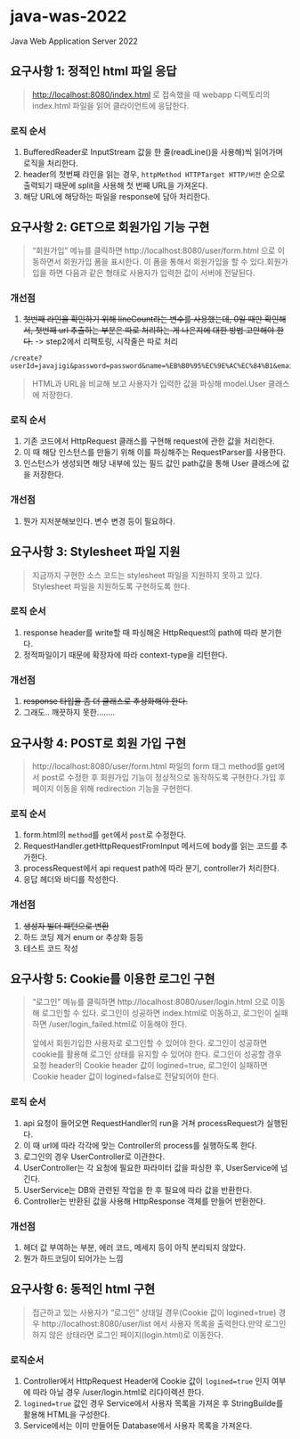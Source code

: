 # java-was-2022
Java Web Application Server 2022

## 요구사항 1: 정적인 html 파일 응답

> [http://localhost:8080/index.html](http://localhost:8080/index.html)
로 접속했을 때 webapp 디렉토리의 index.html 파일을 읽어 클라이언트에 응답한다.
>

### 로직 순서

1. BufferedReader로 InputStream 값을 한 줄(readLine()을 사용해)씩 읽어가며 로직을 처리한다.
2. header의 첫번째 라인을 읽는 경우, `httpMethod HTTPTarget HTTP/버전` 순으로 출력되기 때문에 split을 사용해 첫 번째 URL을 가져온다.
3. 해당 URL에 해당하는 파일을 response에 담아 처리한다.

## 요구사항 2: ****GET으로 회원가입 기능 구현****

> “회원가입” 메뉴를 클릭하면 http://localhost:8080/user/form.html 으로 이동하면서 회원가입 폼을 표시한다. 이 폼을 통해서 회원가입을 할 수 있다.회원가입을 하면 다음과 같은 형태로 사용자가 입력한 값이 서버에 전달된다.

### 개선점

1. ~~첫번째 라인을 확인하기 위해 lineCount라는 변수를 사용했는데, 0일 때만 확인해서, 첫번째 url 추출하는 부분은 따로 처리하는 게 나은지에 대한 방법 고안해야 한다.~~ -> step2에서 리팩토링, 시작줄은 따로 처리

```
/create?userId=javajigi&password=password&name=%EB%B0%95%EC%9E%AC%EC%84%B1&email=javajigi%40slipp.net
```

> HTML과 URL을 비교해 보고 사용자가 입력한 값을 파싱해 model.User 클래스에 저장한다.

### 로직 순서

1. 기존 코드에서 HttpRequest 클래스를 구현해 request에 관한 값을 처리한다.
2. 이 때 해당 인스턴스를 만들기 위해 이를 파싱해주는 RequestParser를 사용한다.
3. 인스턴스가 생성되면 해당 내부에 있는 필드 값인 path값을 통해 User 클래스에 값을 저장한다.

### 개선점

1. 뭔가 지저분해보인다. 변수 변경 등이 필요하다.

## **요구사항 3: Stylesheet 파일 지원**

> 지금까지 구현한 소스 코드는 stylesheet 파일을 지원하지 못하고 있다. Stylesheet 파일을 지원하도록 구현하도록 한다.
>

### 로직 순서

1. response header를 write할 때 파싱해온 HttpRequest의 path에 따라 분기한다.
2. 정적파일이기 때문에 확장자에 따라 context-type을 리턴한다.

### 개선점

1. ~~response 타입을 좀 더 클래스로 추상화해야 한다.~~
2. 그래도.. 깨끗하지 못한……..


## 요구사항 4: POST로 회원 가입 구현
> http://localhost:8080/user/form.html 파일의 form 태그 method를 get에서 post로 수정한 후 회원가입 기능이 정상적으로 동작하도록 구현한다.가입 후 페이지 이동을 위해 redirection 기능을 구현한다.

### 로직 순서

1. form.html의 `method`를 `get`에서 `post`로 수정한다.
2. RequestHandler.getHttpRequestFromInput 메서드에 body를 읽는 코드를 추가한다.
3. processRequest에서 api request path에 따라 분기, controller가 처리한다.
4. 응답 헤더와 바디를 작성한다.

### 개선점
1. ~~생성자 빌더 패턴으로 변환~~
2. 하드 코딩 제거 enum or 추상화 등등
3. 테스트 코드 작성

## **요구사항 5: Cookie를 이용한 로그인 구현**

> “로그인” 메뉴를 클릭하면 http://localhost:8080/user/login.html 으로 이동해 로그인할 수 있다. 로그인이 성공하면 index.html로 이동하고, 로그인이 실패하면 /user/login_failed.html로 이동해야 한다.
>
>
> 앞에서 회원가입한 사용자로 로그인할 수 있어야 한다. 로그인이 성공하면 cookie를 활용해 로그인 상태를 유지할 수 있어야 한다. 로그인이 성공할 경우 요청 header의 Cookie header 값이 logined=true, 로그인이 실패하면 Cookie header 값이 logined=false로 전달되어야 한다.
>

### 로직 순서

1. api 요청이 들어오면 RequestHandler의 run을 거쳐 processRequest가 실행된다.
2. 이 때 url에 따라 각각에 맞는 Controller의 process를 실행하도록 한다.
3. 로그인의 경우 UserController로 이관한다.
4. UserController는 각 요청에 필요한 파라미터 값을 파싱한 후, UserService에 넘긴다.
5. UserService는 DB와 관련된 작업을 한 후 필요에 따라 값을 반환한다.
6. Controller는 반환된 값을 사용해 HttpResponse 객체를 만들어 반환한다.

### 개선점

1. 헤더 값 부여하는 부분, 에러 코드, 메세지 등이 아직 분리되지 않았다.
2. 뭔가 하드코딩이 되어가는 느낌

## **요구사항 6: 동적인 html 구현**

> 접근하고 있는 사용자가 “로그인” 상태일 경우(Cookie 값이 logined=true) 경우 http://localhost:8080/user/list 에서 사용자 목록을 출력한다.만약 로그인하지 않은 상태라면 로그인 페이지(login.html)로 이동한다.
>

### 로직순서

1. Controller에서 HttpRequest Header에 Cookie 값이 `logined=true` 인지 여부에 따라 아닐 경우 /user/login.html로 리다이렉션 한다.
2. `logined=true` 값인 경우 Service에서 사용자 목록을 가져온 후 StringBuilde를 활용해 HTML을 구성한다.
3. Service에서는 이미 만들어둔 Database에서 사용자 목록을 가져온다.